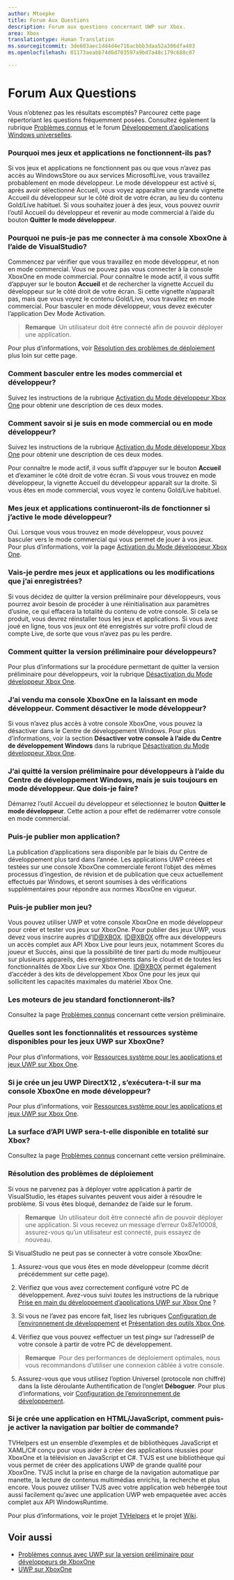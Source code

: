 ```yaml
---
author: Mtoepke
title: Forum Aux Questions
description: Forum aux questions concernant UWP sur Xbox.
area: Xbox
translationtype: Human Translation
ms.sourcegitcommit: 3de603aec1dd4d4e716acbbb3daa52a306dfa403
ms.openlocfilehash: 01173aeabb74d6d703597a9bd7a48c179c688c07

---
```


# Forum Aux Questions

Vous n’obtenez pas les résultats escomptés? Parcourez cette page répertoriant les questions fréquemment posées. Consultez également la rubrique [Problèmes connus](known-issues.md) et le forum [Développement d’applications Windows universelles](https://social.msdn.microsoft.com/Forums/windowsapps/en-US/home?forum=wpdevelop). 

### Pourquoi mes jeux et applications ne fonctionnent-ils pas?

Si vos jeux et applications ne fonctionnent pas ou que vous n’avez pas accès au WindowsStore ou aux services MicrosoftLive, vous travaillez probablement en mode développeur. Le mode développeur est activé si, après avoir sélectionné Accueil, vous voyez apparaître une grande vignette Accueil du développeur sur le côté droit de votre écran, au lieu du contenu Gold/Live habituel. Si vous souhaitez jouer à des jeux, vous pouvez ouvrir l’outil Accueil du développeur et revenir au mode commercial à l’aide du bouton **Quitter le mode développeur**.

### Pourquoi ne puis-je pas me connecter à ma console XboxOne à l’aide de VisualStudio?

Commencez par vérifier que vous travaillez en mode développeur, et non en mode commercial. Vous ne pouvez pas vous connecter à la console XboxOne en mode commercial. Pour connaître le mode actif, il vous suffit d’appuyer sur le bouton **Accueil** et de rechercher la vignette Accueil du développeur sur le côté droit de votre écran. Si cette vignette n’apparaît pas, mais que vous voyez le contenu Gold/Live, vous travaillez en mode commercial. Pour basculer en mode développeur, vous devez exécuter l’application Dev Mode Activation.

> **Remarque**&nbsp;&nbsp;Un utilisateur doit être connecté afin de pouvoir déployer une application.

Pour plus d’informations, voir [Résolution des problèmes de déploiement](frequently-asked-questions.md#fixing-deployment-failures) plus loin sur cette page.

### Comment basculer entre les modes commercial et développeur?

Suivez les instructions de la rubrique [Activation du Mode développeur Xbox One](devkit-activation.md) pour obtenir une description de ces deux modes.

### Comment savoir si je suis en mode commercial ou en mode développeur?

Suivez les instructions de la rubrique [Activation du Mode développeur Xbox One](devkit-activation.md) pour obtenir une description de ces deux modes. 

Pour connaître le mode actif, il vous suffit d’appuyer sur le bouton **Accueil** et d’examiner le côté droit de votre écran. Si vous vous trouvez en mode développeur, la vignette Accueil du développeur apparaît sur la droite. Si vous êtes en mode commercial, vous voyez le contenu Gold/Live habituel.

### Mes jeux et applications continueront-ils de fonctionner si j’active le mode développeur?

Oui. Lorsque vous vous trouvez en mode développeur, vous pouvez basculer vers le mode commercial qui vous permet de jouer à vos jeux. Pour plus d’informations, voir la page [Activation du Mode développeur Xbox One](devkit-activation.md). 

<!-- > **CAUTION**&nbsp;&nbsp;The Xbox Developer Preview System Update includes experimental and early pre-release software. 
This means that some popular games and apps will not work as expected and you may experience occasional crashes and data loss. -->

### Vais-je perdre mes jeux et applications ou les modifications que j’ai enregistrées?

Si vous décidez de quitter la version préliminaire pour développeurs, vous pourrez avoir besoin de procéder à une réinitialisation aux paramètres d’usine, ce qui effacera la totalité du contenu de votre console. Si cela se produit, vous devrez réinstaller tous les jeux et applications. Si vous avez joué en ligne, tous vos jeux ont été enregistrés sur votre profil cloud de compte Live, de sorte que vous n’avez pas pu les perdre.

### Comment quitter la version préliminaire pour développeurs?

Pour plus d’informations sur la procédure permettant de quitter la version préliminaire pour développeurs, voir la rubrique [Désactivation du Mode développeur Xbox One](devkit-deactivation.md).

### J’ai vendu ma console XboxOne en la laissant en mode développeur. Comment désactiver le mode développeur?

Si vous n’avez plus accès à votre console XboxOne, vous pouvez la désactiver dans le Centre de développement Windows. Pour plus d’informations, voir la section **Désactiver votre console à l’aide du Centre de développement Windows** dans la rubrique [Désactivation du Mode développeur Xbox One](devkit-deactivation.md#deactivate-your-console-through-windows-dev-center).

### J’ai quitté la version préliminaire pour développeurs à l’aide du Centre de développement Windows, mais je suis toujours en mode développeur. Que dois-je faire?

Démarrez l’outil Accueil du développeur et sélectionnez le bouton **Quitter le mode développeur**. Cette action a pour effet de redémarrer votre console en mode commercial. 

### Puis-je publier mon application?

La publication d’applications sera disponible par le biais du Centre de développement plus tard dans l’année. Les applications UWP créées et testées sur une console XboxOne commerciale feront l’objet des mêmes processus d’ingestion, de révision et de publication que ceux actuellement effectués par Windows, et seront soumises à des vérifications supplémentaires pour répondre aux normes XboxOne en vigueur.

### Puis-je publier mon jeu?

Vous pouvez utiliser UWP et votre console XboxOne en mode développeur pour créer et tester vos jeux sur XboxOne. Pour publier des jeux UWP, vous devez vous inscrire auprès d’[ID@XBOX](http://www.xbox.com/Developers/id). 
[ID@XBOX](http://www.xbox.com/Developers/id) offre aux développeurs un accès complet aux API Xbox Live pour leurs jeux, notamment Scores du joueur et Succès, ainsi que la possibilité de tirer parti du mode multijoueur sur plusieurs appareils, des enregistrements dans le cloud et de toutes les fonctionnalités de Xbox Live sur Xbox One. 
[ID@XBOX](http://www.xbox.com/Developers/id) permet également d’accéder à des kits de développement Xbox One pour les jeux qui sollicitent les capacités maximales du matériel Xbox One.

### Les moteurs de jeu standard fonctionneront-ils?

Consultez la page [Problèmes connus](known-issues.md) concernant cette version préliminaire.

### Quelles sont les fonctionnalités et ressources système disponibles pour les jeux UWP sur XboxOne? 

Pour plus d’informations, voir [Ressources système pour les applications et jeux UWP sur Xbox One](system-resource-allocation.md).

### Si je crée un jeu UWP DirectX12 , s’exécutera-t-il sur ma console XboxOne en mode développeur?

Pour plus d’informations, voir [Ressources système pour les applications et jeux UWP sur Xbox One](system-resource-allocation.md).

### La surface d’API UWP sera-t-elle disponible en totalité sur Xbox?

Consultez la page [Problèmes connus](known-issues.md) concernant cette version préliminaire.

### Résolution des problèmes de déploiement

Si vous ne parvenez pas à déployer votre application à partir de VisualStudio, les étapes suivantes peuvent vous aider à résoudre le problème. Si vous êtes bloqué, demandez de l’aide sur le forum.

> **Remarque**&nbsp;&nbsp;Un utilisateur doit être connecté afin de pouvoir déployer une application. Si vous recevez un message d’erreur 0x87e10008, assurez-vous qu’un utilisateur est connecté, puis essayez de nouveau.

Si VisualStudio ne peut pas se connecter à votre console XboxOne:

1. Assurez-vous que vous êtes en mode développeur (comme décrit précédemment sur cette page).
2. Vérifiez que vous avez correctement configuré votre PC de développement. Avez-vous suivi *toutes* les instructions de la rubrique [Prise en main du développement d’applications UWP sur Xbox One](getting-started.md) ? 

3. Si vous ne l’avez pas encore fait, lisez les rubriques [Configuration de l’environnement de développement](development-environment-setup.md) et [Présentation des outils Xbox One](introduction-to-xbox-tools.md).

4. Vérifiez que vous pouvez «effectuer un test ping» sur l’adresseIP de votre console à partir de votre PC de développement.
> **Remarque**&nbsp;&nbsp;Pour des performances de déploiement optimales, nous vous recommandons d’utiliser une connexion câblée à votre console.

5. Assurez-vous que vous utilisez l’option Universel (protocole non chiffré) dans la liste déroulante Authentification de l’onglet **Déboguer**. Pour plus d’informations, voir [Configuration de l’environnement de développement](development-environment-setup.md).

<!--6. Make sure you are not hitting a PIN pairing issue; see "Visual Studio/Xbox PIN pairing failures" in the [Known Issues](known-issues.md) topic.-->

<!--
If Visual Studio can connect, but deployment is failing (for example you get this error message: "DEP0700 : Registration of the app failed.(0x80073cf9)"):

1. Make sure that your app is not installed by uninstalling it from the Collections app in the Xbox One shell. 

> **Note**&nbsp;&nbsp;Uninstalling your app from Windows Device Portal (WDP) will not resolve the issue.

2. If your issues persist, uninstall your app or game in the Collections app, leave Developer Mode, restart to Retail Mode, and then switch back to Developer Mode. 
This will clear Dev Storage.

3. If your issues persist, follow the steps above and then use **Reset and keep my games & apps** to delete any stored state on your Xbox One. 
Go to Settings > System > Console info & updates > Reset console, and select the **Reset and keep my games & apps** button.

> **Caution**&nbsp;&nbsp;Doing this will delete all saved settings on your Xbox One including wireless settings, user accounts and any game progress that has not been saved to cloud storage.

> **Caution**&nbsp;&nbsp;DO NOT select the **Reset and remove everything** button.
This will delete all of your games, apps, settings and content, deactivate Developer Mode, and remove you console from the Developer Preview group.
-->

### Si je crée une application en HTML/JavaScript, comment puis-je activer la navigation par boîtier de commande?

TVHelpers est un ensemble d’exemples et de bibliothèques JavaScript et XAML/C# conçu pour vous aider à créer des applications réussies pour XboxOne et la télévision en JavaScript et C#. TVJS est une bibliothèque qui vous permet de créer des applications UWP de grande qualité pour XboxOne. TVJS inclut la prise en charge de la navigation automatique par manette, la lecture de contenus multimédias enrichis, la recherche et plus encore. Vous pouvez utiliser TVJS avec votre application web hébergée tout aussi facilement qu’avec une application UWP web empaquetée avec accès complet aux API WindowsRuntime.

Pour plus d’informations, voir le projet [TVHelpers](https://github.com/Microsoft/TVHelpers) et le projet [Wiki](https://github.com/Microsoft/TVHelpers/wiki).

## Voir aussi
- [Problèmes connus avec UWP sur la version préliminaire pour développeurs de XboxOne](known-issues.md)
- [UWP sur XboxOne](index.md)



<!--HONumber=Jul16_HO2-->


